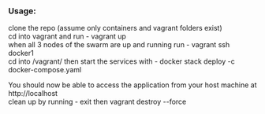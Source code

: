 ### Usage:  
clone the repo (assume only containers and vagrant folders exist)  
cd into vagrant and run - vagrant up  
when all 3 nodes of the swarm are up and running run - vagrant ssh docker1  
cd into /vagrant/ then start the services with - docker stack deploy -c docker-compose.yaml  

You should now be able to access the application from your host machine at http://localhost  
clean up by running - exit then vagrant destroy --force